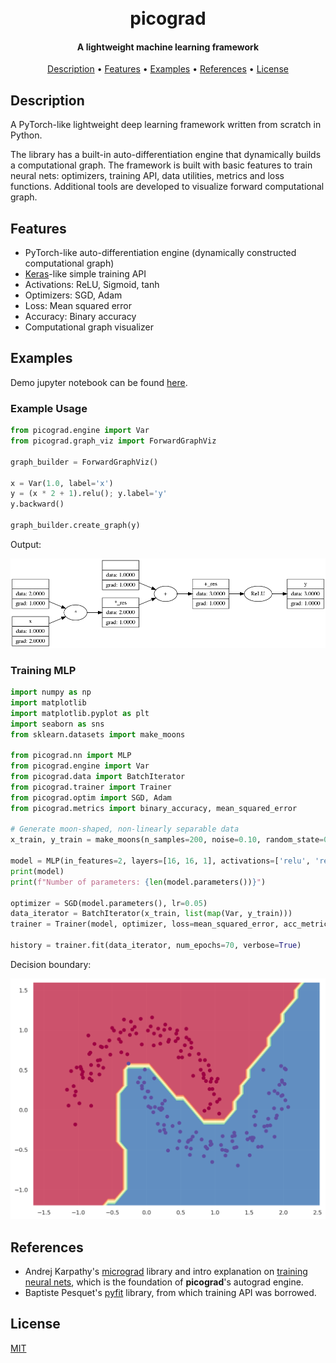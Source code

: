 <h1 align="center">
  <br>
  picograd
  <br>
</h1>

<h4 align="center">A lightweight machine learning framework</h4>

[//]: # (<p align="center">)

[//]: # (  <img src="docs/badge.svg">)

[//]: # (</p>)

<p align="center">
  <a href="#description">Description</a> •
  <a href="#features">Features</a> •
  <a href="#examples">Examples</a> •
  <a href="#references">References</a> •
  <a href="#license">License</a>
</p>

## Description

A PyTorch-like lightweight deep learning framework written from scratch in Python.

The library has a built-in auto-differentiation engine that dynamically builds a computational graph. The framework is
built with basic features to train neural nets: optimizers, training API, data utilities, metrics
and loss functions.
Additional tools are developed to visualize forward computational graph.

## Features
- PyTorch-like auto-differentiation engine (dynamically constructed computational graph)
- [Keras](https://keras.io/)-like simple training API 
- Activations: ReLU, Sigmoid, tanh
- Optimizers: SGD, Adam
- Loss: Mean squared error
- Accuracy: Binary accuracy
- Computational graph visualizer

## Examples
Demo jupyter notebook can be found [here](demo.ipynb).

### Example Usage
```python
from picograd.engine import Var
from picograd.graph_viz import ForwardGraphViz

graph_builder = ForwardGraphViz()

x = Var(1.0, label='x')
y = (x * 2 + 1).relu(); y.label='y'
y.backward()

graph_builder.create_graph(y)
```
Output:

![simple Graph](./misc/simple_graph.png)

### Training MLP
```python
import numpy as np
import matplotlib
import matplotlib.pyplot as plt
import seaborn as sns
from sklearn.datasets import make_moons

from picograd.nn import MLP
from picograd.engine import Var
from picograd.data import BatchIterator
from picograd.trainer import Trainer
from picograd.optim import SGD, Adam
from picograd.metrics import binary_accuracy, mean_squared_error

# Generate moon-shaped, non-linearly separable data
x_train, y_train = make_moons(n_samples=200, noise=0.10, random_state=0)

model = MLP(in_features=2, layers=[16, 16, 1], activations=['relu', 'relu', 'linear']) # 2 hidden layers
print(model)
print(f"Number of parameters: {len(model.parameters())}")

optimizer = SGD(model.parameters(), lr=0.05)
data_iterator = BatchIterator(x_train, list(map(Var, y_train)))
trainer = Trainer(model, optimizer, loss=mean_squared_error, acc_metric=binary_accuracy)

history = trainer.fit(data_iterator, num_epochs=70, verbose=True)
```
Decision boundary:

![mlp](./misc/moon_mlp.png)
## References

- Andrej Karpathy's [micrograd](https://github.com/karpathy/micrograd) library and intro explanation
  on [training neural nets](https://www.youtube.com/watch?v=VMj-3S1tku0&t=6246s&ab_channel=AndrejKarpathy), which is the
  foundation of **picograd**'s autograd engine.
- Baptiste Pesquet's [pyfit](https://github.com/bpesquet/pyfit) library, from which training API was borrowed.

## License

[MIT](LICENSE)
